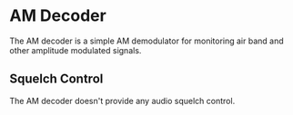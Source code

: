 # AM Decoder #

The AM decoder is a simple AM demodulator for monitoring air band and other
amplitude modulated signals.

## Squelch Control ##

The AM decoder doesn't provide any audio squelch control.
